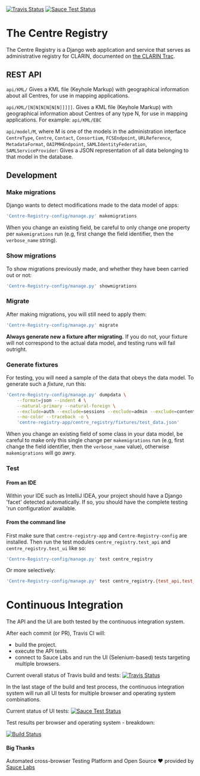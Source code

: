 [![Travis Status](https://travis-ci.org/clarin-eric/Centre-Registry.svg?branch=sauce-ci)](https://travis-ci.org/clarin-eric/Centre-Registry)
[![Sauce Test Status](https://saucelabs.com/buildstatus/centre-registry)](https://app.saucelabs.com/u/centre-registry)
# The Centre Registry
The Centre Registry is a Django web application and service that serves as administrative registry for CLARIN, documented on [the CLARIN Trac](https://trac.clarin.eu/wiki/Centre%20Registry).

## REST API
`api/KML/`
Gives a KML file (Keyhole Markup) with geographical information about all Centres, for use in
mapping applications.

`api/KML/[N[N[N[N[N[N]]]]]`.
Gives a KML file (Keyhole Markup) with geographical information about Centres of any type N, for
use in mapping applications. For example: `api/KML/EBC`

`api/model/M`, where M is one of the models in the administration interface `CentreType`,
`Centre`, `Contact`, `Consortium`, `FCSEndpoint`, `URLReference`, `MetadataFormat`,
`OAIPMHEndpoint`, `SAMLIdentityFederation`, `SAMLServiceProvider`:
Gives a JSON representation of all data belonging to that model in the database.

## Development
### Make migrations
Django wants to detect modifications made to the data model of apps:
```sh
'Centre-Registry-config/manage.py' makemigrations
```
When you change an existing field, be careful to only change one property per `makemigrations` run (e.g, first change the field identifier, then the  `verbose_name` string).

### Show migrations
To show migrations previously made, and whether they have been carried out or not:
```sh
'Centre-Registry-config/manage.py' showmigrations
```

### Migrate
After making migrations, you will still need to apply them:
```sh
'Centre-Registry-config/manage.py' migrate
```
**Always generate new a fixture after migrating.** If you do not, your fixture will not correspond to the actual data model, and testing runs will fail outright.

### Generate fixtures
For testing, you will need a sample of the data that obeys the data model. To generate such a *fixture*, run this:
```sh
'Centre-Registry-config/manage.py' dumpdata \
    --format=json --indent 4 \
    --natural-primary --natural-foreign \
    --exclude=auth --exclude=sessions --exclude=admin --exclude=contenttypes \
    --no-color --traceback -o \
    'centre-registry-app/centre_registry/fixtures/test_data.json'
```
When you change an existing field of some class in your data model, be careful to make only this single change per `makemigrations` run (e.g, first change the field identifier, then the  `verbose_name` value), otherwise `makemigrations` will go awry.

### Test
#### From an IDE
Within your IDE such as IntelliJ IDEA, your project should have a Django 'facet' detected automatically. If so, you should have the complete testing 'run configuration' available.
#### From the command line
First make sure that `centre-registry-app` and `Centre-Registry-config` are installed. Then run the test modules `centre_registry.test_api` and `centre_registry.test_ui` like so:
```sh
'Centre-Registry-config/manage.py' test centre_registry
```
Or more selectively:
```sh
'Centre-Registry-config/manage.py' test centre_registry.{test_api,test_ui}
```

# Continuous Integration

The API and the UI are both tested by the continuous integration system.

After each commit (or PR), Travis CI will:
- build the project.
- execute the API tests.
- connect to Sauce Labs and run the UI (Selenium-based) tests targeting multiple browsers.

Current overall status of Travis build and tests:
[![Travis Status](https://travis-ci.org/clarin-eric/Centre-Registry.svg?branch=sauce-ci)](https://travis-ci.org/clarin-eric/Centre-Registry)

In the last stage of the build and test process, the continuous integration system will run all UI tests for multiple browser and operating system combinations.

Current status of UI tests:
[![Sauce Test Status](https://saucelabs.com/buildstatus/centre-registry)](https://app.saucelabs.com/u/centre-registry)

Test results per browser and operating system - breakdown:

[![Build Status](https://app.saucelabs.com/browser-matrix/centre-registry.svg)](https://saucelabs.com/u/centre-registry)

#### Big Thanks

Automated cross-browser Testing Platform and Open Source ❤️ provided by [Sauce Labs][homepage]

[homepage]: https://saucelabs.com
